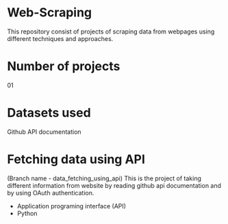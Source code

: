# Web-Scraping
This repository consist of projects of scraping data from webpages using different techniques and approaches.

# Number of projects
01

# Datasets used
Github API documentation

# Fetching data using API
(Branch name - data_fetching_using_api) This is the project of taking different information from website by reading github api documentation and by using OAuth authentication.
- Application programing interface (API)
- Python
